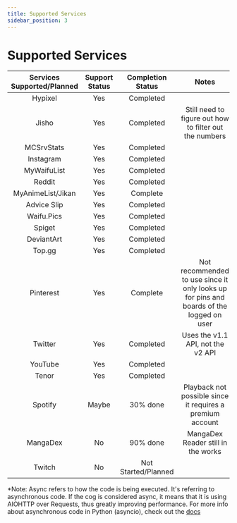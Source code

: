```yaml
---
title: Supported Services
sidebar_position: 3
---
```


# Supported Services
| Services Supported/Planned | Support Status | Completion Status | Notes | *Asnyc? |
|        :--:           |     :--:       |    :--:   |        :--: | :--: |
| Hypixel               | Yes            | Completed       | | Yes |
| Jisho                 | Yes            | Completed | Still need to figure out how to filter out the numbers | No |
| MCSrvStats            | Yes            |    Completed    | | Yes |
| Instagram             |  Yes           |     Completed  |  | No |
| MyWaifuList           |   Yes          |     Completed   | | Yes |
| Reddit                |     Yes        | Completed       || Yes |
| MyAnimeList/Jikan           | Yes           | Complete |    | Yes |
| Advice Slip | Yes | Completed | | Yes |
| Waifu.Pics | Yes | Completed | | Yes |
| Spiget | Yes | Completed | | Yes |
| DeviantArt               | Yes         | Completed      |  | Yes |
| Top.gg               | Yes            | Completed      | | Yes |
| Pinterest             |  Yes            | Complete     | Not recommended to use since it only looks up for pins and boards of the logged on user | No |
| Twitter               | Yes            | Completed | Uses the v1.1 API, not the v2 API | Yes |
| YouTube | Yes | Completed | | Yes |
| Tenor | Yes | Completed | | Yes |
| Spotify               |  Maybe           | 30% done | Playback not possible since it requires a premium account | No |
| MangaDex              | No          | 90% done | MangaDex Reader still in the works | Yes |
| Twitch                | No             | Not Started/Planned |  | N/A |

*Note: Async refers to how the code is being executed. It's referring to asynchronous code. If the cog is considered async, it means that it is using AIOHTTP over Requests, thus greatly improving performance. For more info about asynchronous code in Python (asyncio), check out the [docs](https://docs.python.org/3/library/asyncio.html)
